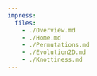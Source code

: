 ```yaml
---
impress:
  files:
    - ./Overview.md
    - ./Home.md
    - ./Permutations.md
    - ./Evolution2D.md
    - ./Knottiness.md
---
```

